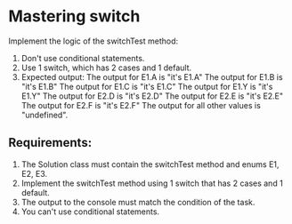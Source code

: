 # Mastering switch

Implement the logic of the switchTest method:
1. Don't use conditional statements.
2. Use 1 switch, which has 2 cases and 1 default.
3. Expected output:
The output for E1.A is &quot;it&#39;s E1.A&quot;
The output for E1.B is &quot;it&#39;s E1.B&quot;
The output for E1.C is &quot;it&#39;s E1.C&quot;
The output for E1.Y is &quot;it&#39;s E1.Y&quot;
The output for E2.D is &quot;it&#39;s E2.D&quot;
The output for E2.E is &quot;it&#39;s E2.E&quot;
The output for E2.F is &quot;it&#39;s E2.F&quot;
The output for all other values is "undefined".


## Requirements:
1. The Solution class must contain the switchTest method and enums E1, E2, E3.
2. Implement the switchTest method using 1 switch that has 2 cases and 1 default.
3. The output to the console must match the condition of the task.
4. You can't use conditional statements.